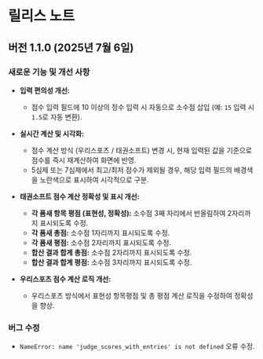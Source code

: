 # 릴리스 노트

## 버전 1.1.0 (2025년 7월 6일)

### 새로운 기능 및 개선 사항

*   **입력 편의성 개선:**
    *   점수 입력 필드에 10 이상의 정수 입력 시 자동으로 소수점 삽입 (예: `15` 입력 시 `1.5`로 자동 변환).

*   **실시간 계산 및 시각화:**
    *   점수 계산 방식 (우리스포츠 / 태권소프트) 변경 시, 현재 입력된 값을 기준으로 점수를 즉시 재계산하여 화면에 반영.
    *   5심제 또는 7심제에서 최고/최저 점수가 제외될 경우, 해당 입력 필드의 배경색을 노란색으로 표시하여 시각적으로 구분.

*   **태권소프트 점수 계산 정확성 및 표시 개선:**
    *   **각 품새 항목 평점 (표현성, 정확성):** 소수점 3째 자리에서 반올림하여 2자리까지 표시되도록 수정.
    *   **각 품새 총점:** 소수점 1자리까지 표시되도록 수정.
    *   **각 품새 평점:** 소수점 2자리까지 표시되도록 수정.
    *   **합산 결과 합계 총점:** 소수점 2자리까지 표시되도록 수정.
    *   **합산 결과 합계 평점:** 소수점 3자리까지 표시되도록 수정.

*   **우리스포츠 점수 계산 로직 개선:**
    *   우리스포츠 방식에서 표현성 항목평점 및 총 평점 계산 로직을 수정하여 정확성을 향상.

### 버그 수정

*   `NameError: name 'judge_scores_with_entries' is not defined` 오류 수정.
